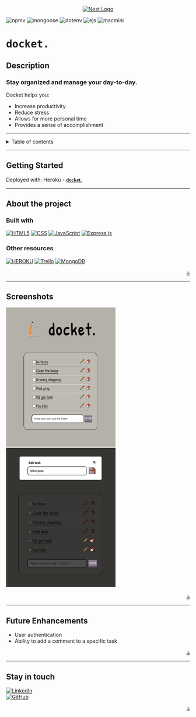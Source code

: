 
<p align="center">
  <a href="https://docket-project-two.herokuapp.com/" target="blank"><img src="https://cdn-icons-png.flaticon.com/512/9812/9812330.png" width="120" alt="Nest Logo" /></a>
</p>

![npmv][npm-v] ![mongoose][mongoose-img] ![dotenv][dotenv-img]
![ejs][ejs-img] ![macmini][mac-mini] 


# <span style="font-family: andale mono, monospace">**docket.** <span>

## **Description**    
### Stay organized and manage your day-to-day.  <br>
Docket helps you: 
- Increase productivity
- Reduce stress
- Allows for more personal time
- Provides a sense of accomplishment

---

<!-- TABLE OF CONTENTS -->


<details>
<summary> Table of contents</summary>
<li><a href="#about-the-project">About the Project</a></li>
<li><a href="#screenshots">Screenshots</a></li>
<li><a href="#getting-started">Getting Started</a></li>
<li><a href="#future-enhancements">Future Enhancements</a></li>
<li><a href="#github-stats">GitHub Stats</a></li>
<li><a href="#stay-in-touch">Stay in touch</a></li>
</details>

---

## **Getting Started**

Deployed with: Heroku - <a href="https://docket-project-two.herokuapp.com/" target="_blank"><span style="font-family:Source Code Pro">**docket.**</span></a>

---
## **About the project**
### **Built with**


[![HTML5][html-img]][html-url]
[![CSS][css-img]][css-url]
[![JavaScript][js-img]][js-url]
[![Express.js][expressjs-img]][expressjs-url]
### **Other resources** 
[![HEROKU][heroku-img]][heroku-url] [![Trello][trello-img]][trello-url]  [![MongoDB][mongodb-img]][mongodb-url]


<div align="right">
    <a href="#top">🔝</a>
</div>

---

## **Screenshots**
<img src="md_imgs/Screenshot%202023-04-12%20at%204.16.07%20PM.png" width="300" height="381" alt="main page screenshot" /> <img src="md_imgs/Screenshot%202023-04-12%20at%204.16.31%20PM.png" width="300" height="auto" alt="main page screenshot" />



<div align="right">
    <a href="#top">🔝</a>
</div>


---

## **Future Enhancements**

- User authentication
- Ability to add a comment to a specific task

<div align="right">
    <a href="#top">🔝</a>
</div>

---

## Stay in touch
[![LinkedIn][linkedin-img]][linkedin-url]<br>
[![GitHub][github-img]][github-url]<br>



<div align="right">
    <a href="#top">🔝</a>
</div>



<!-- markdown links and images-->
[html-img]: https://img.shields.io/badge/HTML-239120?style=for-the-badge&logo=html5&logoColor=white
[css-img]: https://img.shields.io/badge/CSS3-1572B6?style=for-the-badge&logo=css3&logoColor=white
[js-img]: https://img.shields.io/badge/JavaScript-323330?style=for-the-badge&logo=javascript&logoColor=F7DF1E
[google-fonts-img]: https://img.shields.io/badge/%20-Google%20Fonts-blue
[jquery-img]: https://img.shields.io/badge/%20-jQuery-success
[github-img]: https://img.shields.io/badge/GitHub-100000?style=for-the-badge&logo=github&logoColor=white
[linkedin-img]: https://img.shields.io/badge/LinkedIn-0077B5?style=for-the-badge&logo=linkedin&logoColor=white
[nodejs-img]: https://img.shields.io/badge/Node.js-43853D?style=for-the-badge&logo=node.js&logoColor=white
[mongodb-img]: https://img.shields.io/badge/MongoDB-4EA94B?style=for-the-badge&logo=mongodb&logoColor=white
[heroku-img]: https://img.shields.io/badge/Heroku-430098?style=for-the-badge&logo=heroku&logoColor=white
[trello-img]: https://img.shields.io/badge/Trello-0052CC?style=for-the-badge&logo=trello&logoColor=white
[github-stats]: https://github-readme-stats.vercel.app/api/top-langs/?username=arjybltrn&theme=blue-green
[npm-v]: https://img.shields.io/badge/npm-v9.6.2-blue
[mac-mini]: https://img.shields.io/badge/Apple-Mac%20Mini-lightgrey
[slack-img]: https://img.shields.io/badge/Slack-4A154B?style=for-the-badge&logo=slack&logoColor=white
[dotenv-img]: https://img.shields.io/badge/dotenv-%5Ev16.0.3-orange
[ejs-img]: https://img.shields.io/badge/express-%5Ev4.18.2-yellow
[mongoose-img]: https://img.shields.io/badge/mongoose-%5Ev7.0.3-red
[expressjs-img]: https://img.shields.io/badge/EJS-404D59?style=for-the-badge
<!-- URLs -->

[html-url]: https://developer.mozilla.org/en-US/docs/Glossary/HTML5
[css-url]: https://developer.mozilla.org/en-US/docs/Web/CSS
[js-url]: https://developer.mozilla.org/en-US/docs/Web/JavaScript
[google-fonts-url]: https://fonts.google.com/
[jquery-url]: https://jquery.com/
[linkedin-url]: https://www.linkedin.com/in/arjaybeltran/
[github-url]: https://github.com/Arjybltrn
[mongodb-url]: https://www.mongodb.com/
[heroku-url]: https://docket-project-two.herokuapp.com/
[trello-url]: https://trello.com/b/TG3TXxyV/docket-crud-app
[nodejs-url]: https://nodejs.org/en
[slack-url]: U04RP3Z84RE
[expressjs-url]: https://expressjs.com/





